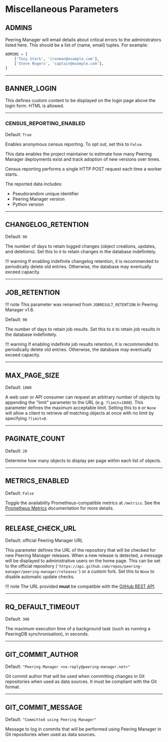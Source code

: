 # Miscellaneous Parameters

## ADMINS

Peering Manager will email details about critical errors to the administrators
listed here. This should be a list of (name, email) tuples. For example:

```python
ADMINS = [
    ['Tony Stark', 'ironman@example.com'],
    ['Steve Rogers', 'captain@example.com'],
]
```

---

## BANNER_LOGIN

This defines custom content to be displayed on the login page above the login
form. HTML is allowed.

---

### CENSUS_REPORTING_ENABLED

Default: `True`

Enables anonymous census reporting. To opt out, set this to `False`.

This data enables the project maintainer to estimate how many Peering Manager
deployments exist and track adoption of new versions over times.

Census reporting performs a single HTTP POST request each time a worker
starts.

The reported data includes:

* Pseudorandom unique identifier
* Peering Manager version
* Python version

---

## CHANGELOG_RETENTION

Default: `90`

The number of days to retain logged changes (object creations, updates, and
deletions). Set this to `0` to retain changes in the database indefinitely.

!!! warning
    If enabling indefinite changelog retention, it is recommended to
    periodically delete old entries. Otherwise, the database may eventually
    exceed capacity.

---

## JOB_RETENTION

!!! note
    This parameter was renamed from `JOBRESULT_RETENTION` in Peering Manager
    v1.8.

Default: `90`

The number of days to retain job results. Set this to `0` to retain job
results in the database indefinitely.

!!! warning
    If enabling indefinite job results retention, it is recommended to
    periodically delete old entries. Otherwise, the database may eventually
    exceed capacity.

---

## MAX_PAGE_SIZE

Default: `1000`

A web user or API consumer can request an arbitrary number of objects by
appending the "limit" parameter to the URL (e.g. `?limit=1000`). This
parameter defines the maximum acceptable limit. Setting this to `0` or `None`
will allow a client to retrieve _all_ matching objects at once with no limit
by specifying `?limit=0`.

---

## PAGINATE_COUNT

Default: `20`

Determine how many objects to display per page within each list of objects.

---

## METRICS_ENABLED

Default: `False`

Toggle the availability Prometheus-compatible metrics at `/metrics`. See the
[Prometheus Metrics](../integrations/prometheus-metrics.md) documentation for
more details.

---

## RELEASE_CHECK_URL

Default: official Peering Manager URL

This parameter defines the URL of the repository that will be checked for new
Peering Manager releases. When a new release is detected, a message will be
displayed to administrative users on the home page. This can be set to the
official repository
(`'https://api.github.com/repos/peering-manager/peering-manager/releases'`) or
a custom fork. Set this to `None` to disable automatic update checks.

!!! note
    The URL provided **must** be compatible with the
    [GitHub REST API](https://docs.github.com/en/rest).

---

## RQ_DEFAULT_TIMEOUT

Default: `300`

The maximum execution time of a background task (such as running a PeeringDB
synchronisation), in seconds.

---

## GIT_COMMIT_AUTHOR

Default: `"Peering Manager <no-reply@peering-manager.net>"`

Git commit author that will be used when committing changes in Git
repositories when used as data sources. It must be compliant with the Git
format.

---

## GIT_COMMIT_MESSAGE

Default: `"Committed using Peering Manager"`

Message to log in commits that will be performed using Peering Manager in Git
repositories when used as data sources.
